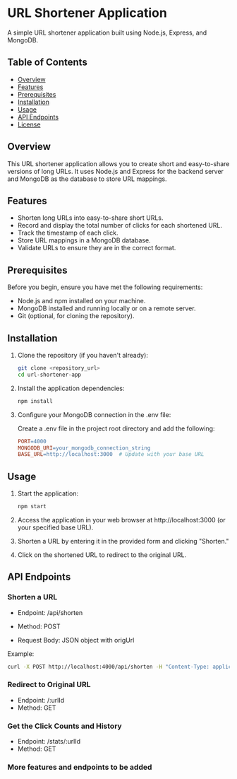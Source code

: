 # URL Shortener Application

A simple URL shortener application built using Node.js, Express, and MongoDB.

## Table of Contents

- [Overview](#overview)
- [Features](#features)
- [Prerequisites](#prerequisites)
- [Installation](#installation)
- [Usage](#usage)
- [API Endpoints](#api-endpoints)
- [License](#license)

## Overview

This URL shortener application allows you to create short and easy-to-share versions of long URLs. It uses Node.js and Express for the backend server and MongoDB as the database to store URL mappings.

## Features

- Shorten long URLs into easy-to-share short URLs.
- Record and display the total number of clicks for each shortened URL.
- Track the timestamp of each click.
- Store URL mappings in a MongoDB database.
- Validate URLs to ensure they are in the correct format.

## Prerequisites

Before you begin, ensure you have met the following requirements:

- Node.js and npm installed on your machine.
- MongoDB installed and running locally or on a remote server.
- Git (optional, for cloning the repository).

## Installation

1. Clone the repository (if you haven't already):

   ```bash
   git clone <repository_url>
   cd url-shortener-app
   ```

2. Install the application dependencies:

   ```bash
   npm install
   ```

3. Configure your MongoDB connection in the .env file:

   Create a .env file in the project root directory and add the following:

   ```makefile
   PORT=4000
   MONGODB_URI=your_mongodb_connection_string
   BASE_URL=http://localhost:3000  # Update with your base URL
   ```

## Usage

1. Start the application:

   ```bash
   npm start
   ```

2. Access the application in your web browser at http://localhost:3000 (or your specified base URL).

3. Shorten a URL by entering it in the provided form and clicking "Shorten."

4. Click on the shortened URL to redirect to the original URL.

## API Endpoints

### Shorten a URL

- Endpoint: /api/shorten

- Method: POST

- Request Body: JSON object with origUrl

Example:

```bash
curl -X POST http://localhost:4000/api/shorten -H "Content-Type: application/json" -d "{\"originalUrl\": \"https://google.com/\"}"
```

### Redirect to Original URL

- Endpoint: /:urlId
- Method: GET

### Get the Click Counts and History

- Endpoint: /stats/:urlId
- Method: GET

### More features and endpoints to be added
